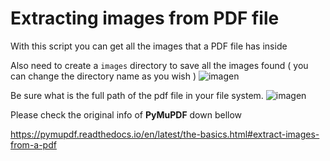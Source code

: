 # Extracting images from PDF file
With this script you can get all the images that a PDF file has inside

Also need to create a `images` directory to save all the images found ( you can change the directory name as you wish )
![imagen](https://github.com/JoseJuan81/extracting_images_from_pdf/assets/21971589/c88a9fb4-ad73-478a-9ab8-57a5e0201f71)

Be sure what is the full path of the pdf file in your file system.
![imagen](https://github.com/JoseJuan81/extracting_images_from_pdf/assets/21971589/7b95b3a8-1a8a-4dbb-a191-2479fb14f9f5)

Please check the original info of **PyMuPDF** down bellow

https://pymupdf.readthedocs.io/en/latest/the-basics.html#extract-images-from-a-pdf
